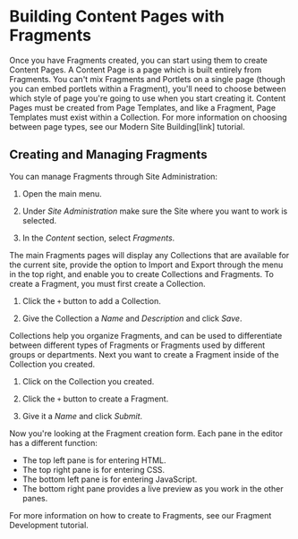 # Building Content Pages with Fragments

Once you have Fragments created, you can start using them to create Content 
Pages. A Content Page is a page which is built entirely from Fragments. You 
can't mix Fragments and Portlets on a single page (though you can embed 
portlets within a Fragment), you'll need to choose between which style of page 
you're going to use when you start creating it. Content Pages must be created 
from Page Templates, and like a Fragment, Page Templates must exist within a 
Collection. For more information on choosing between page types, see our Modern 
Site Building[link] tutorial.

## Creating and Managing Fragments

You can manage Fragments through Site Administration:

1.  Open the main menu.

2.  Under *Site Administration* make sure the Site where you want to work is 
    selected.

3.  In the *Content* section, select *Fragments*.

<screenshot>

The main Fragments pages will display any Collections that are available for the current site, provide the option to Import and Export through the menu in the top right, and enable you to create Collections and Fragments. To create a Fragment, you must first create a Collection.

1.  Click the `+` button to add a Collection.

2.  Give the Collection a *Name* and *Description* and click *Save*.

Collections help you organize Fragments, and can be used to differentiate 
between different types of Fragments or Fragments used by different groups or 
departments. Next you want to create a Fragment inside of the Collection you 
created.

1.  Click on the Collection you created.

2.  Click the `+` button to create a Fragment.

3.  Give it a *Name* and click *Submit*.

<screenshot>

Now you're looking at the Fragment creation form. Each pane in the editor has a 
different function:

*  The top left pane is for entering HTML.
*  The top right pane is for entering CSS.
*  The bottom left pane is for entering JavaScript.
*  The bottom right pane provides a live preview as you work in the other panes.

For more information on how to create to Fragments, see our Fragment 
Development tutorial.
